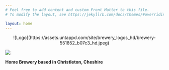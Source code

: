 ```yaml
---
# Feel free to add content and custom Front Matter to this file.
# To modify the layout, see https://jekyllrb.com/docs/themes/#overriding-theme-defaults

layout: home
---
```

<p align="center">
![Logo](https://assets.untappd.com/site/brewery_logos_hd/brewery-551852_b07c3_hd.jpeg)

[<img src="https://assets.untappd.com/social/ut_follow_md.png">](https://untappd.com/BlueBearBrew?ref=followbtn)

__Home Brewery based in Christleton, Cheshire__
</p>
